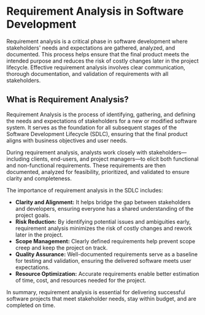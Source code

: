 # Requirement Analysis in Software Development

Requirement analysis is a critical phase in software development where stakeholders' needs and expectations are gathered, analyzed, and documented. This process helps ensure that the final product meets the intended purpose and reduces the risk of costly changes later in the project lifecycle. Effective requirement analysis involves clear communication, thorough documentation, and validation of requirements with all stakeholders.

## What is Requirement Analysis?

Requirement Analysis is the process of identifying, gathering, and defining the needs and expectations of stakeholders for a new or modified software system. It serves as the foundation for all subsequent stages of the Software Development Lifecycle (SDLC), ensuring that the final product aligns with business objectives and user needs.

During requirement analysis, analysts work closely with stakeholders—including clients, end-users, and project managers—to elicit both functional and non-functional requirements. These requirements are then documented, analyzed for feasibility, prioritized, and validated to ensure clarity and completeness.

The importance of requirement analysis in the SDLC includes:

- **Clarity and Alignment:** It helps bridge the gap between stakeholders and developers, ensuring everyone has a shared understanding of the project goals.
- **Risk Reduction:** By identifying potential issues and ambiguities early, requirement analysis minimizes the risk of costly changes and rework later in the project.
- **Scope Management:** Clearly defined requirements help prevent scope creep and keep the project on track.
- **Quality Assurance:** Well-documented requirements serve as a baseline for testing and validation, ensuring the delivered software meets user expectations.
- **Resource Optimization:** Accurate requirements enable better estimation of time, cost, and resources needed for the project.

In summary, requirement analysis is essential for delivering successful software projects that meet stakeholder needs, stay within budget, and are completed on time.

